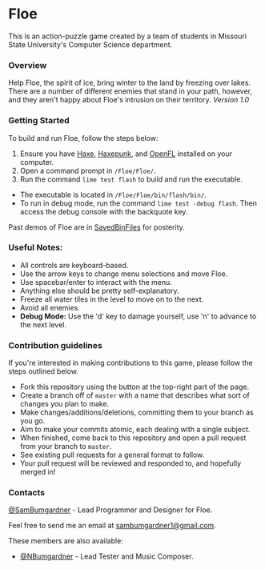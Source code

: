 # Floe

This is an action-puzzle game created by a team of students in Missouri State University's Computer Science department.

### Overview

Help Floe, the spirit of ice, bring winter to the land by freezing over lakes. There are a number of different enemies that stand in your path, however, and they aren't happy about Floe's intrusion on their territory. 
*Version 1.0*

### Getting Started

To build and run Floe, follow the steps below:

 1. Ensure you have [Haxe](http://www.haxe.org/download), [Haxepunk](http://www.haxepunk.com), and [OpenFL](http://www.openfl.org/download/) installed on your computer.
 2. Open a command prompt in `/Floe/Floe/`.
 3. Run the command `lime test flash` to build and run the executable.

* The executable is located in `/Floe/Floe/bin/flash/bin/`.
* To run in debug mode, run the command `lime test -debug flash`. Then access the debug console with the backquote key.

Past demos of Floe are in [SavedBinFiles](SavedBinFiles/readme.md) for posterity.

### Useful Notes:

* All controls are keyboard-based. 
 * Use the arrow keys to change menu selections and move Floe.
 * Use spacebar/enter to interact with the menu.
 * Anything else should be pretty self-explanatory.
* Freeze all water tiles in the level to move on to the next.
* Avoid all enemies.
* **Debug Mode:** Use the 'd' key to damage yourself, use 'n' to advance to the next level.

### Contribution guidelines

If you're interested in making contributions to this game, please follow the steps outlined below.

* Fork this repository using the button at the top-right part of the page.
* Create a branch off of `master` with a name that describes what sort of changes you plan to make.
* Make changes/additions/deletions, committing them to your branch as you go. 
 * Aim to make your commits atomic, each dealing with a single subject.
* When finished, come back to this repository and open a pull request from your branch to `master`.
 * See existing pull requests for a general format to follow.
* Your pull request will be reviewed and responded to, and hopefully merged in!

### Contacts

[@SamBumgardner](https://github.com/SamBumgardner) - Lead Programmer and Designer for Floe.

Feel free to send me an email at sambumgardner1@gmail.com.

These members are also available:
* [@NBumgardner](https://github.com/NBumgardner) - Lead Tester and Music Composer.
